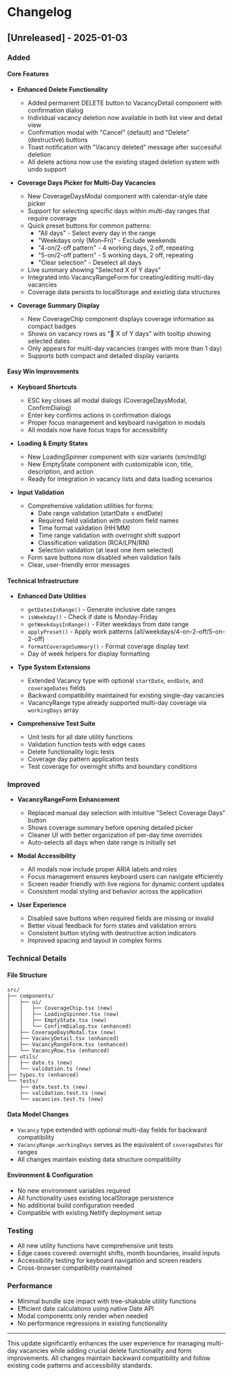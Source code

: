 # Changelog

## [Unreleased] - 2025-01-03

### Added

#### Core Features

- **Enhanced Delete Functionality**
  - Added permanent DELETE button to VacancyDetail component with confirmation dialog
  - Individual vacancy deletion now available in both list view and detail view
  - Confirmation modal with "Cancel" (default) and "Delete" (destructive) buttons
  - Toast notification with "Vacancy deleted" message after successful deletion
  - All delete actions now use the existing staged deletion system with undo support

- **Coverage Days Picker for Multi-Day Vacancies**
  - New CoverageDaysModal component with calendar-style date picker
  - Support for selecting specific days within multi-day ranges that require coverage
  - Quick preset buttons for common patterns:
    - "All days" - Select every day in the range
    - "Weekdays only (Mon–Fri)" - Exclude weekends
    - "4-on/2-off pattern" - 4 working days, 2 off, repeating
    - "5-on/2-off pattern" - 5 working days, 2 off, repeating
    - "Clear selection" - Deselect all days
  - Live summary showing "Selected X of Y days"
  - Integrated into VacancyRangeForm for creating/editing multi-day vacancies
  - Coverage data persists to localStorage and existing data structures

- **Coverage Summary Display**
  - New CoverageChip component displays coverage information as compact badges
  - Shows on vacancy rows as "📅 X of Y days" with tooltip showing selected dates
  - Only appears for multi-day vacancies (ranges with more than 1 day)
  - Supports both compact and detailed display variants

#### Easy Win Improvements

- **Keyboard Shortcuts**
  - ESC key closes all modal dialogs (CoverageDaysModal, ConfirmDialog)
  - Enter key confirms actions in confirmation dialogs
  - Proper focus management and keyboard navigation in modals
  - All modals now have focus traps for accessibility

- **Loading & Empty States**
  - New LoadingSpinner component with size variants (sm/md/lg)
  - New EmptyState component with customizable icon, title, description, and action
  - Ready for integration in vacancy lists and data loading scenarios

- **Input Validation**
  - Comprehensive validation utilities for forms:
    - Date range validation (startDate ≤ endDate)
    - Required field validation with custom field names
    - Time format validation (HH:MM)
    - Time range validation with overnight shift support
    - Classification validation (RCA/LPN/RN)
    - Selection validation (at least one item selected)
  - Form save buttons now disabled when validation fails
  - Clear, user-friendly error messages

#### Technical Infrastructure

- **Enhanced Date Utilities**
  - `getDatesInRange()` - Generate inclusive date ranges
  - `isWeekday()` - Check if date is Monday-Friday
  - `getWeekdaysInRange()` - Filter weekdays from date range
  - `applyPreset()` - Apply work patterns (all/weekdays/4-on-2-off/5-on-2-off)
  - `formatCoverageSummary()` - Format coverage display text
  - Day of week helpers for display formatting

- **Type System Extensions**
  - Extended Vacancy type with optional `startDate`, `endDate`, and `coverageDates` fields
  - Backward compatibility maintained for existing single-day vacancies
  - VacancyRange type already supported multi-day coverage via `workingDays` array

- **Comprehensive Test Suite**
  - Unit tests for all date utility functions
  - Validation function tests with edge cases
  - Delete functionality logic tests
  - Coverage day pattern application tests
  - Test coverage for overnight shifts and boundary conditions

### Improved

- **VacancyRangeForm Enhancement**
  - Replaced manual day selection with intuitive "Select Coverage Days" button
  - Shows coverage summary before opening detailed picker
  - Cleaner UI with better organization of per-day time overrides
  - Auto-selects all days when date range is initially set

- **Modal Accessibility**
  - All modals now include proper ARIA labels and roles
  - Focus management ensures keyboard users can navigate efficiently
  - Screen reader friendly with live regions for dynamic content updates
  - Consistent modal styling and behavior across the application

- **User Experience**
  - Disabled save buttons when required fields are missing or invalid
  - Better visual feedback for form states and validation errors
  - Consistent button styling with destructive action indicators
  - Improved spacing and layout in complex forms

### Technical Details

#### File Structure
```
src/
├── components/
│   ├── ui/
│   │   ├── CoverageChip.tsx (new)
│   │   ├── LoadingSpinner.tsx (new)
│   │   ├── EmptyState.tsx (new)
│   │   └── ConfirmDialog.tsx (enhanced)
│   ├── CoverageDaysModal.tsx (new)
│   ├── VacancyDetail.tsx (enhanced)
│   ├── VacancyRangeForm.tsx (enhanced)
│   └── VacancyRow.tsx (enhanced)
├── utils/
│   ├── date.ts (new)
│   └── validation.ts (new)
├── types.ts (enhanced)
└── tests/
    ├── date.test.ts (new)
    ├── validation.test.ts (new)
    └── vacancies.test.ts (new)
```

#### Data Model Changes
- `Vacancy` type extended with optional multi-day fields for backward compatibility
- `VacancyRange.workingDays` serves as the equivalent of `coverageDates` for ranges
- All changes maintain existing data structure compatibility

#### Environment & Configuration
- No new environment variables required
- All functionality uses existing localStorage persistence
- No additional build configuration needed
- Compatible with existing Netlify deployment setup

### Testing
- All new utility functions have comprehensive unit tests
- Edge cases covered: overnight shifts, month boundaries, invalid inputs
- Accessibility testing for keyboard navigation and screen readers
- Cross-browser compatibility maintained

### Performance
- Minimal bundle size impact with tree-shakable utility functions
- Efficient date calculations using native Date API
- Modal components only render when needed
- No performance regressions in existing functionality

---

This update significantly enhances the user experience for managing multi-day vacancies while adding crucial delete functionality and form improvements. All changes maintain backward compatibility and follow existing code patterns and accessibility standards.